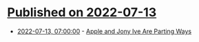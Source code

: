 # [Published on 2022-07-13](index.md)

* [2022-07-13, 07:00:00](https://apple.slashdot.org/story/22/07/13/0536212/apple-and-jony-ive-are-parting-ways?utm_source=rss1.0mainlinkanon&utm_medium=feed) - [Apple and Jony Ive Are Parting Ways](https://apple.slashdot.org/story/22/07/13/0536212/apple-and-jony-ive-are-parting-ways?utm_source=rss1.0mainlinkanon&utm_medium=feed)
